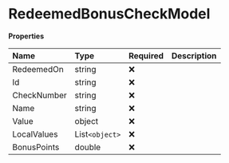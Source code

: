 # RedeemedBonusCheckModel

**Properties**

| Name        | Type           | Required | Description |
| :---------- | :------------- | :------- | :---------- |
| RedeemedOn  | string         | ❌       |             |
| Id          | string         | ❌       |             |
| CheckNumber | string         | ❌       |             |
| Name        | string         | ❌       |             |
| Value       | object         | ❌       |             |
| LocalValues | List`<object>` | ❌       |             |
| BonusPoints | double         | ❌       |             |

<!-- This file was generated by liblab | https://liblab.com/ -->

